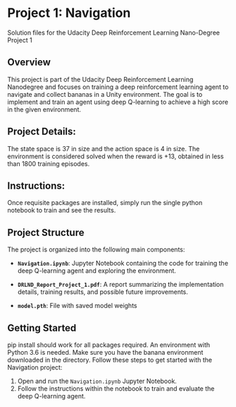 # Project 1: Navigation
Solution files for the Udacity Deep Reinforcement Learning Nano-Degree Project 1

## Overview

This project is part of the Udacity Deep Reinforcement Learning Nanodegree and focuses on training a deep reinforcement learning agent to navigate and collect bananas in a Unity environment. The goal is to implement and train an agent using deep Q-learning to achieve a high score in the given environment.


## Project Details:

The state space is 37 in size and the action space is 4 in size. The environment is considered solved when the reward is +13, obtained in less than 1800 training episodes.


## Instructions:

Once requisite packages are installed, simply run the single python notebook to train and see the results.


## Project Structure

The project is organized into the following main components:

- **`Navigation.ipynb`**: Jupyter Notebook containing the code for training the deep Q-learning agent and exploring the environment.

- **`DRLND_Report_Project_1.pdf`**:  A report summarizing the implementation details, training results, and possible future improvements.

- **`model.pth`**:  File with saved model weights

## Getting Started

pip install should work for all packages required. An environment with Python 3.6 is needed. Make sure you have the banana environment downloaded in the directory. Follow these steps to get started with the Navigation project:

1. Open and run the `Navigation.ipynb` Jupyter Notebook.
2. Follow the instructions within the notebook to train and evaluate the deep Q-learning agent.

